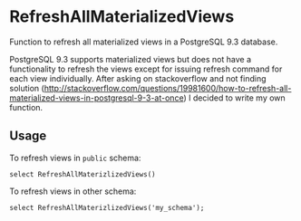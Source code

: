 RefreshAllMaterializedViews
===========================

Function to refresh all materialized views in a PostgreSQL 9.3 database.

PostgreSQL 9.3 supports materialized views but does not have a functionality 
to refresh the views except for issuing refresh command for each view 
individually.  After asking on stackoverflow and not finding solution 
(http://stackoverflow.com/questions/19981600/how-to-refresh-all-materialized-views-in-postgresql-9-3-at-once) 
I decided to write my own function.

Usage
-----

To refresh views in `public` schema:
```
select RefreshAllMaterizlizedViews()
```

To refresh views in other schema:
```
select RefreshAllMaterizlizedViews('my_schema');
```
